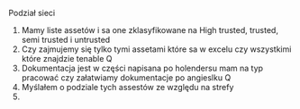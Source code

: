 Podział sieci 

1. Mamy liste assetów i sa one zklasyfikowane na High trusted, trusted, semi trusted i untrusted
2. Czy zajmujemy się tylko tymi assetami które sa w excelu czy wszystkimi które znajdzie tenable Q
3. Dokumentacja jest w części napisana po holendersu mam na typ pracować czy załatwiamy dokumentacje po angieslku  Q
4. Myślałem o podziale tych assestów ze względu na strefy 
5. 
